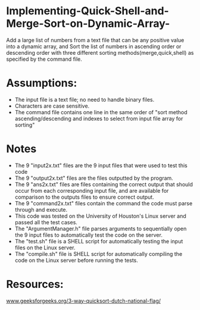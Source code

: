 # Implementing-Quick-Shell-and-Merge-Sort-on-Dynamic-Array-
Add a large list of numbers from a text file that can be any positive value into a dynamic array, and Sort the list of numbers in ascending order or descending order with three different sorting methods(merge,quick,shell) as specified by the command file.
# Assumptions:
- The input file is a text file; no need to handle binary files.
- Characters are case sensitive.
- The command file contains one line in the same order of "sort method ascending/descending and indexes to select from input file array for sorting"

# Notes
- The 9 "input2x.txt" files are the 9 input files that were used to test this code
- The 9 "output2x.txt" files are the files outputted by the program.
- The 9 "ans2x.txt" files are files containing the correct output that should occur from each corresponding input file, and are available
for comparison to the outputs files to ensure correct output. 
- The 9 "command2x.txt" files contain the command the code must parse through and execute.
- This code was tested on the University of Houston's Linux server and passed all the test cases.
- The "ArgumentManager.h" file parses arguments to sequentially open the 9 input files to automatically test the code on the server.
- The "test.sh" file is a SHELL script for automatically testing the input files on the Linux server.
- The "compile.sh" file is  SHELL script for automatically compiling the code on the Linux server before running the tests.

# Resources:

www.geeksforgeeks.org/3-way-quicksort-dutch-national-flag/
